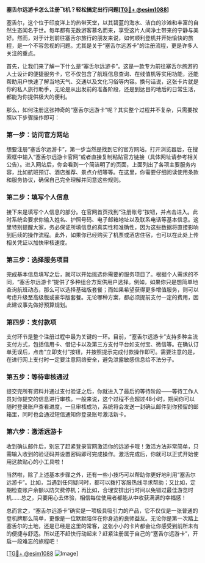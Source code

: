 **塞舌尔远游卡怎么注册飞机？轻松搞定出行问题[[TG💪+ @esim1088](https://t.me/s/esim1088)]**

塞舌尔，这个位于印度洋上的热带天堂，以其碧蓝的海水、洁白的沙滩和丰富的自然生态闻名于世。每年都有无数游客慕名而来，享受这片人间净土带来的宁静与美好。然而，对于计划前往塞舌尔旅行的朋友来说，如何顺利登机并开始愉快的旅程，是一个不容忽视的问题。尤其是关于“塞舌尔远游卡”的注册流程，更是许多人关注的重点。

首先，让我们来了解一下什么是“塞舌尔远游卡”。这是一款专为前往塞舌尔旅游的人士设计的便捷服务卡，它不仅包含了航班信息查询、在线值机等实用功能，还能帮助用户快速了解当地天气、交通以及文化习俗等内容。换句话说，这张卡片就是你的私人旅行助手，无论是从出发前的准备阶段，还是到达目的地后的日常生活，都能为你提供极大的便利。

那么，如何注册这张神奇的“塞舌尔远游卡”呢？其实整个过程并不复杂，只需要按照以下步骤操作即可：

### 第一步：访问官方网站

想要注册“塞舌尔远游卡”，第一步当然是找到它的官方网站。打开浏览器后，在搜索框中输入“塞舌尔远游卡官网”或者直接复制粘贴官方链接（具体网址请参考相关公告）。进入网站后，你会看到一个简洁明了的页面，上面列出了各项主要服务内容，比如航班预订、酒店推荐、景点介绍等等。在这里，你需要仔细阅读使用条款和服务协议，确保自己完全理解并同意这些规则。

### 第二步：填写个人信息

接下来是填写个人信息的部分。在官网首页找到“注册账号”按钮，并点击进入。此时系统会要求你输入姓名、护照号码、电子邮箱地址以及联系电话等基本信息。这里特别提醒大家，务必保证所填信息的真实性和准确性，因为这些数据将直接影响到后续的操作流程。此外，如果你已经购买了机票或酒店住宿，也可以在此处上传相关凭证以加快审核速度。

### 第三步：选择服务项目

完成基本信息填写之后，就可以开始挑选你需要的服务项目了。根据个人需求的不同，“塞舌尔远游卡”提供了多种组合方案供用户选择。例如，如果你只是想简单地查询航班动态，那么可以选择基础版套餐；而如果希望获得更多增值服务，则可以考虑升级至高级版或豪华版套餐。无论哪种方案，都必须提前支付一定的费用，因此建议事先做好预算规划。

### 第四步：支付款项

支付环节是整个注册过程中最为关键的一环。目前，“塞舌尔远游卡”支持多种主流支付方式，包括信用卡、借记卡以及第三方支付平台如支付宝、微信等。在确认订单无误后，点击“立即支付”按钮，并按照提示完成付款操作即可。需要注意的是，在进行网上支付时一定要注意网络安全，避免泄露敏感信息给不法分子。

### 第五步：等待审核通过

提交完所有资料并通过支付验证之后，你就进入了最后的等待阶段——等待工作人员对你提交的信息进行审核。一般来说，这个过程不会超过48小时，期间你可以随时登录账户查看进度。一旦审核成功，系统将会发送一封确认邮件到你预留的邮箱里，同时也会通过短信通知你登录账号激活新卡。

### 第六步：激活远游卡

收到确认邮件后，别忘了赶紧登录官网激活你的远游卡哦！激活方法非常简单，只需输入收到的验证码并设置密码即可完成操作。激活完成后，你就可以正式开始使用这款贴心的小工具啦！

当然啦，除了上述基本步骤之外，还有一些小技巧可以帮助你更好地利用“塞舌尔远游卡”。比如，当遇到任何疑问时，都可以拨打客服热线寻求帮助；又比如，定期检查账户余额以防欠费停机；再比如，合理安排出行时间以免错过最佳游览时机……总之，只要用心去体验，相信每位使用者都能从中收获满满的幸福感！

总而言之，“塞舌尔远游卡”确实是一项极具吸引力的产品，它不仅仅是一张普通的登机牌那么简单，更像是一位默默陪伴在你身边的良师益友。无论你是第一次踏上塞舌尔的土地，还是已经是这里的常客，这张小小的卡片都会让你感受到前所未有的便捷与舒适。所以还不赶快行动起来？赶紧注册属于自己的“塞舌尔远游卡”，开启一段难忘的旅程吧！

[[TG💪+ @esim1088](https://t.me/s/esim1088) ![Image](https://i.postimg.cc/4NQfJmqS/Snipaste-2025-05-13-00-14-12.png)]